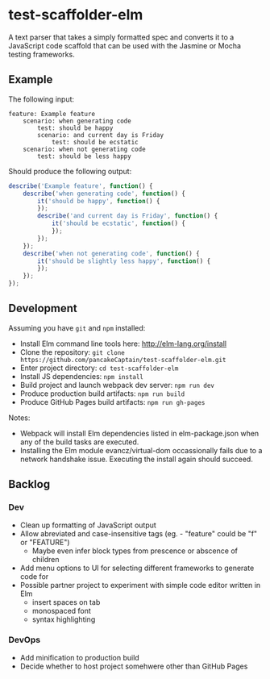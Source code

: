 # test-scaffolder-elm

A text parser that takes a simply formatted spec and converts it to
a JavaScript code scaffold that can be used with the Jasmine or Mocha
testing frameworks.

## Example

The following input:

```
feature: Example feature
    scenario: when generating code
        test: should be happy
        scenario: and current day is Friday
            test: should be ecstatic
    scenario: when not generating code
        test: should be less happy
```

Should produce the following output:

```javascript
describe('Example feature', function() {
    describe('when generating code', function() {
        it('should be happy', function() {
        });
        describe('and current day is Friday', function() {
            it('should be ecstatic', function() {
            });
        });
    });
    describe('when not generating code', function() {
        it('should be slightly less happy', function() {
        });
    });
});
```

## Development

Assuming you have `git` and `npm` installed:

* Install Elm command line tools here: http://elm-lang.org/install
* Clone the repository: `git clone https://github.com/pancakeCaptain/test-scaffolder-elm.git`
* Enter project directory: `cd test-scaffolder-elm`
* Install JS dependencies: `npm install`
* Build project and launch webpack dev server: `npm run dev`
* Produce production build artifacts: `npm run build`
* Produce GitHub Pages build artifacts: `npm run gh-pages`

Notes:
* Webpack will install Elm dependencies listed in elm-package.json when
any of the build tasks are executed.
* Installing the Elm module evancz/virtual-dom occassionally fails due
to a network handshake issue. Executing the install again should succeed.

## Backlog

### Dev

* Clean up formatting of JavaScript output
* Allow abreviated and case-insensitive tags (eg. - "feature" could be "f" or "FEATURE")
    * Maybe even infer block types from prescence or abscence of children
* Add menu options to UI for selecting different frameworks to generate code for
* Possible partner project to experiment with simple code editor written in Elm
    * insert spaces on tab
    * monospaced font
    * syntax highlighting

### DevOps

* Add minification to production build
* Decide whether to host project somehwere other than GitHub Pages
